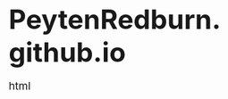 # PeytenRedburn.github.io
html
<!DOCTYPE html>
<html lang="en">
<head>
    <meta charset="UTF-8">
    <meta name="viewport" content="width=device-width, initial-scale=1.0">
    <title>Background Image Slideshow</title>
    <style>
        * {
            margin: 0;
            padding: 0;
            box-sizing: border-box;
        }

        body, html {
            height: 100%;
            font-family: Arial, sans-serif;
        }

        .slideshow-container {
            height: 100%;
            width: 100%;
            position: relative;
            overflow: hidden;
        }

        .slideshow-container::after {
            content: "";
            background-size: cover;
            background-position: center;
            background-image: url('image1.jpg');
            position: absolute;
            top: 0;
            left: 0;
            height: 100%;
            width: 100%;
            animation: fade 30s infinite;
        }

        @keyframes fade {
            0% { background-image: url('image1.jpg'); }
            25% { background-image: url('image2.jpg'); }
            50% { background-image: url('image3.jpg'); }
            75% { background-image: url('image4.jpg'); }
            100% { background-image: url('image1.jpg'); }
        }

        .content {
            position: relative;
            z-index: 1;
            color: white;
            text-align: center;
            padding-top: 20%;
        }

        h1 {
            font-size: 3rem;
        }

        p {
            font-size: 1.2rem;
        }
    </style>
</head>
<body>
    <div class="slideshow-container">
        <div class="content">
            <h1>Welcome to My Website</h1>
            <p>Enjoy the beautiful background transitions!</p>
        </div>
    </div>
</body>
</html>
